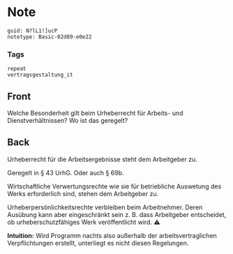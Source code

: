 # Note
```
guid: N?lL1!]ucP
notetype: Basic-02d89-e0e22
```

### Tags
```
repeat
vertragsgestaltung_it
```

## Front
Welche Besonderheit gilt beim Urheberrecht für Arbeits- und Dienstverhältnissen? Wo ist das geregelt?

## Back
Urheberrecht für die Arbeitsergebnisse steht dem Arbeitgeber zu.

Geregelt in § 43 UrhG. Oder auch § 69b.

Wirtschaftliche Verwertungsrechte wie sie für betriebliche Auswetung des Werks erforderlich sind, stehen dem Arbeitgeber zu.

Urheberpersönlichkeitsrechte verbleiben beim Arbeitnehmer. Deren Ausübung kann aber eingeschränkt sein z. B. dass Arbeitgeber entscheidet, ob urheberschutzfähiges Werk veröffentlicht wird. ⚠️

<b>Intuition:</b>
Wird Programm nachts also außerhalb der arbeitsvertraglichen Verpflichtungen erstellt, unterliegt es nicht diesen Regelungen.
